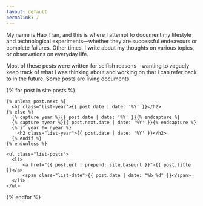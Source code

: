 ```yaml
---
layout: default
permalink: /
---
```


My name is Hao Tran, and this is where I attempt to document my lifestyle and technological experiments—whether they are successful endeavours or complete failures. Other times, I write about my thoughts on various topics, or observations on everyday life.

Most of these posts were written for selfish reasons—wanting to vaguely keep track of what I was thinking about and working on that I can refer back to in the future. Some posts are living documents.

{% for post in site.posts %}
  <section>

    {% unless post.next %}
      <h2 class="list-year">{{ post.date | date: '%Y' }}</h2>
    {% else %}
      {% capture year %}{{ post.date | date: '%Y' }}{% endcapture %}
      {% capture nyear %}{{ post.next.date | date: '%Y' }}{% endcapture %}
      {% if year != nyear %}
        <h2 class="list-year">{{ post.date | date: '%Y' }}</h2>
      {% endif %}
    {% endunless %}

    <ul class="list-posts">
      <li>
          <a href="{{ post.url | prepend: site.baseurl }}">{{ post.title }}</a>
          <span class="list-date">{{ post.date | date: "%b %d" }}</span>
      </li>
    </ul>

  </section>
{% endfor %}
